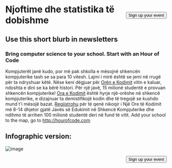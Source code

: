 

[<button style="float: right; margin-top: 50px">Sign up your event</button>](/#join)

# Njoftime dhe statistika të dobishme

## Use this short blurb in newsletters

### Bring computer science to your school. Start with an Hour of Code

Kompjuterët janë kudo, por më pak shkolla e mësojnë shkencën kompjuterike tash se sa para 10 vitesh. Lajmi i mirë është se jemi në rrugë për ta ndryshuar këtë. Nëse keni dëgjuar për [Orën e Kodimit](<%= hoc_uri('/') %>) vitin e kaluar, ndoshta e dini se ka bërë histori. Për një javë, 15 milionë studentë e provuan shkencën kompjuterike! [Ora e Kodimit](<%= hoc_uri('/') %>) është hyrje një-orëshe në shkencë kompjuterike, e dizajnuar ta demistifikojë kodin dhe të tregojë se kushdo mund t'i mësojë bazat. [Regjistrohu](<%= hoc_uri('/') %>) për të qenë nikoqir i Një Ore të Kodimit më 8-14 dhjetor gjatë Javës së Edukimit në Shkencë Kompjuterike dhe ndihmo të arrihen 100 milionë studentë deri në fund të vitit. Add your school to the map, go to <http://hourofcode.com>

## Infographic version:

![image](http://code.org/images/fit-8000/Code.org_infographic.png)

<a style="display: block" href="/#join"><button style="float: right;">Sign up your event</button></a>